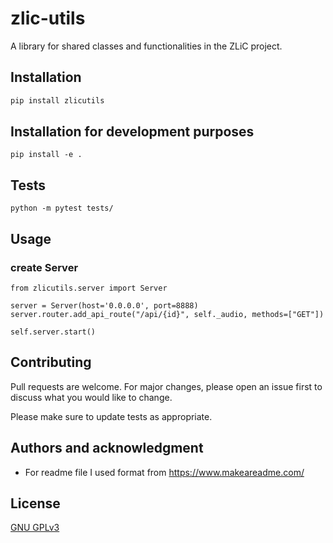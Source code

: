 # zlic-utils
A library for shared classes and functionalities in the ZLiC project.

## Installation

```bash
pip install zlicutils
```

## Installation for development purposes
```
pip install -e .   
```

## Tests
```
python -m pytest tests/
```

## Usage

### create Server
```
from zlicutils.server import Server

server = Server(host='0.0.0.0', port=8888)
server.router.add_api_route("/api/{id}", self._audio, methods=["GET"])

self.server.start()
```

## Contributing
Pull requests are welcome. For major changes, please open an issue first to discuss what you would like to change.

Please make sure to update tests as appropriate.

## Authors and acknowledgment

- For readme file I used format from https://www.makeareadme.com/

## License
[GNU GPLv3](https://choosealicense.com/licenses/gpl-3.0/)

